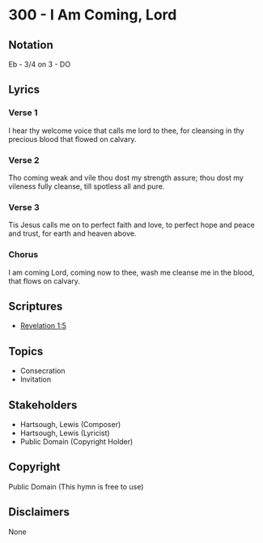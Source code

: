 # 300 - I Am Coming, Lord

## Notation

Eb - 3/4 on 3 - DO

## Lyrics

### Verse 1

I hear thy welcome voice that calls me lord to thee, for cleansing in thy precious blood that flowed on calvary.

### Verse 2

Tho coming weak and vile thou dost my strength assure; thou dost my vileness fully cleanse, till spotless all and pure.

### Verse 3

Tis Jesus calls me on to perfect faith and love, to perfect hope and peace and trust, for earth and heaven above.

### Chorus

I am coming Lord, coming now to thee, wash me cleanse me in the blood, that flows on calvary.


## Scriptures

- [Revelation 1:5](https://www.biblegateway.com/passage/?search=Revelation%201%3A5)

## Topics

- Consecration
- Invitation

## Stakeholders

- Hartsough, Lewis (Composer)
- Hartsough, Lewis (Lyricist)
- Public Domain (Copyright Holder)

## Copyright

Public Domain
(This hymn is free to use)

## Disclaimers

None

